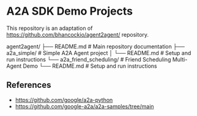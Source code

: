 # A2A SDK Demo Projects
This repository is an adaptation of https://github.com/bhancockio/agent2agent/ repository.

agent2agent/
├── README.md                           # Main repository documentation
├── a2a_simple/                         # Simple A2A Agent project
│   └── README.md                       # Setup and run instructions
└── a2a_friend_scheduling/              # Friend Scheduling Multi-Agent Demo
    └── README.md                       # Setup and run instructions

## References
- https://github.com/google/a2a-python
- https://github.com/google-a2a/a2a-samples/tree/main
